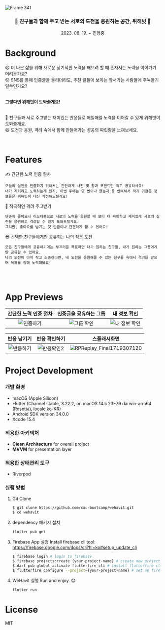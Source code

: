 ![Frame 341](https://github.com/cau-bootcamp/wehavit/assets/39216546/e0ea1545-b810-48c8-bf31-37687d3f5e61)

<h3 align="center"> 🎉 친구들과 함께 주고 받는 서로의 도전을 응원하는 공간, 위해빗 👏 </h3>
<div align="center"> 2023. 08. 19. ~ 진행중 </div>

# Background
😩 더 나은 삶을 위해 새로운 장기적인 노력을 해보려 할 때 혼자서는 노력을 이어가기 어려운가요? <br>
😞 SNS를 통해 인증글을 올리더라도, 추천 글들에 보이는 앞서가는 사람들에 주눅들기 일쑤인가요?
<br><br>

**그렇다면 위해빗이 도와줄게요!**
<br><br>

🎉 친구들과 서로 주고받는 재미있는 반응들로 매일매일 노력을 이어갈 수 있게 위해빗이 도와줄게요.  <br>
😆 도전과 응원, 격려 속에서 함께 만들어가는 성공의 짜릿함을 느껴보세요.
 <br>
 
 <br>
 
# Features
✍️ 간단한 노력 인증 절차
    
    오늘의 실천을 인증하기 위해서는 간단하게 사진 몇 장과 코멘트만 적고 공유하세요!
    내가 지키려고 노력하는게 뭔지, 이번 주에는 몇 번이나 했는지 등 반복해서 적기 귀찮은 정보들은 위해빗이 대신 작성해드릴게요!
    
📣 적극적인 격려 주고받기
    
    단순히 좋아요나 이모티콘으로 서로의 노력을 응원할 때 보다 더 짜릿하고 재미있게 서로의 실천을 응원하고 격려할 수 있게 도와드릴게요.
    그치만, 좋아요를 남기는 것 만큼이나 간편하게 할 수 있어요!
    
😎 선택한 친구들에게만 공유되는 나의 작은 도전
    
    모든 친구들에게 공유하기에는 부끄러운 목표라면 내가 원하는 친구들, 내가 원하는 그룹에게만 공유할 수 있어요.
    나의 도전이 아직 작고 소중하다면, 내 도전을 응원해줄 수 있는 친구들 속에서 격려를 받으며 목표를 향해 노력해봐요!
<br>

<br>

# App Previews

|간단한 노력 인증 절차|인증글을 공유하는 그룹|내 정보 확인|
|:-:|:-:|:-:|
|![인증하기](https://github.com/cau-bootcamp/wehavit/assets/39216546/bc4a8286-ecfd-49b4-b7f6-74f4467a481a)|![그룹 확인](https://github.com/cau-bootcamp/wehavit/assets/39216546/e75fbdd6-8f74-4d82-a14a-7d42dfa5b28d)|![내 정보 확인](https://github.com/cau-bootcamp/wehavit/assets/39216546/5dbaeed5-4522-4c14-aa0c-c1ed9a9b82ac)|


|반응 남기기|반응 확인하기|스플래시화면|
|:-:|:-:|:-:|
|![반응하기](https://github.com/cau-bootcamp/wehavit/assets/39216546/88241d1c-a2b9-47e5-9fb6-bba3459fac0f)|![반응확인2](https://github.com/cau-bootcamp/wehavit/assets/39216546/597a4e47-09ca-4b4c-9cb5-1d83f4be5b4c)|![RPReplay_Final1719307120](https://github.com/cau-bootcamp/wehavit/assets/39216546/ea919153-d5e6-4867-85e9-21badaa2bfe5)|



# Project Development
### 개발 환경

- macOS (Apple Silicon)
- Flutter (Channel stable, 3.22.2, on macOS 14.5 23F79 darwin-arm64 (Rosetta), locale ko-KR)
- Android SDK version 34.0.0
- Xcode 15.4

### 적용한 아키텍처

- **Clean Architecture** for overall project
- **MVVM** for presentation layer

### 적용한 상태관리 도구
- Riverpod

### 실행 방법
1. Git Clone 
    
    ```bash
    $ git clone https://github.com/cau-bootcamp/wehavit.git 
    $ cd wehavit
    ```

2. dependency 패키지 설치

    ```bash
    flutter pub get
    ```

3. Firebase App 설정
    Install firebase cli tool: https://firebase.google.com/docs/cli?hl=ko#setup_update_cli
   
    ```bash
    $ firebase login # login to firebase
    $ firebase projects:create {your-project-name} # create new project
    $ dart pub global activate flutterfire_cli # install flutterfire cli
    $ flutterfire configure --project={your-project-name} # set up firebase config on you flutter app
    ```

5. WeHavit 실행
    Run and enjoy. 😊

    ```bash
    flutter run
    ```


# License

MIT
